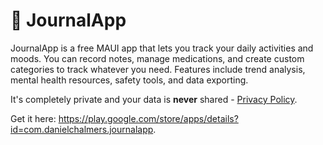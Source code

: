 ﻿# 🙂 JournalApp

JournalApp is a free MAUI app that lets you track your daily activities and moods.
You can record notes, manage medications, and create custom categories to track whatever you need.
Features include trend analysis, mental health resources, safety tools, and data exporting.

It's completely private and your data is **never** shared - [Privacy Policy](https://github.com/danielchalmers/JournalApp/blob/main/PRIVACY_POLICY.md).

Get it here: https://play.google.com/store/apps/details?id=com.danielchalmers.journalapp.
